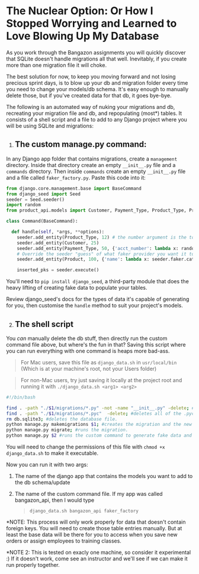 # The Nuclear Option: Or How I Stopped Worrying and Learned to Love Blowing Up My Database

As you work through the Bangazon assignments you will quickly discover that SQLite doesn't handle migrations all that well. Inevitably, if you create more than one migration file it will choke.

The best solution for now, to keep you moving forward and not losing precious sprint days, is to blow up your db and migration folder every time you need to change your models/db schema. It's easy enough to manually delete those, but if you've created data for that db, it goes bye-bye.

The following is an automated way of nuking your migrations and db, recreating your migration file and db, and repopulating (most*) tables. It consists of a shell script and a file to add to any Django project where you will be using SQLite and migrations:

1. ## The custom manage.py command:

In any Django app folder that contains migrations, create a `management` directory. Inside that directory create an empty `__init__.py` file and a `commands` directory. Then inside `commands` create an empty `__init__.py` file and a file called `faker_factory.py`. Paste this code into it:

```python
from django.core.management.base import BaseCommand
from django_seed import Seed
seeder = Seed.seeder()
import random
from product_api.models import Customer, Payment_Type, Product_Type, Product

class Command(BaseCommand):

  def handle(self, *args, **options):
    seeder.add_entity(Product_Type, 12) # the number argument is the total num of rows you want created
    seeder.add_entity(Customer, 25)
    seeder.add_entity(Payment_Type, 50, {'acct_number': lambda x: random.randint(11111,99999)})
    # Override the seeder "guess" of what faker provider you want it to use
    seeder.add_entity(Product, 100, {'name': lambda x: seeder.faker.catch_phrase()})

    inserted_pks = seeder.execute()
```

You'll need to `pip install django_seed`, a third-party module that does the heavy lifting of creating fake data to populate your tables.

Review django_seed's docs for the types of data it's capable of generating for you, then customise the `handle` method to suit your project's models.

2. ## The shell script
You _can_ manually delete the db stuff, then directly run the custom command file above, but where's the fun in that? Saving this script where you can run everything with one command is heaps more bad-ass.
>For Mac users, save this file as `django_data.sh` in `usr/local/bin` (Which is at your machine's root, not your Users folder)

>For non-Mac users, try just saving it locally at the project root and running it with `./django_data.sh <arg1> <arg2>`

```bash
#!/bin/bash

find . -path "./$1/migrations/*.py" -not -name "__init__.py" -delete; #deletes all of the .py files in the migrations directory except for the __init__.py file.
find . -path "./$1/migrations/*.pyc"  -delete; #deletes all of the .pyc files in the migrations directory.
rm db.sqlite3; #deletes the database file.
python manage.py makemigrations $1; #creates the migration and the new db file.
python manage.py migrate; #runs the migration.
python manage.py $2 #runs the custom command to generate fake data and populate your tables with it
```

You will need to change the permissions of this file with `chmod +x django_data.sh` to make it executable.

Now you can run it with two args:
1. The name of the django app that contains the models you want to add to the db schema/update
2. The name of the custom command file. If my app was called bangazon_api, then I would type

    > `django_data.sh bangazon_api faker_factory`


*NOTE: This process will only work properly for data that doesn't contain foreign keys. You will need to create those table entries manually. But at least the base data will be there for you to access when you save new orders or assign employees to training classes.

*NOTE 2: This is tested on exacly one machine, so consider it experimental :)
If it doesn't work, come see an instructor and we'll see if we can make it run properly together.
